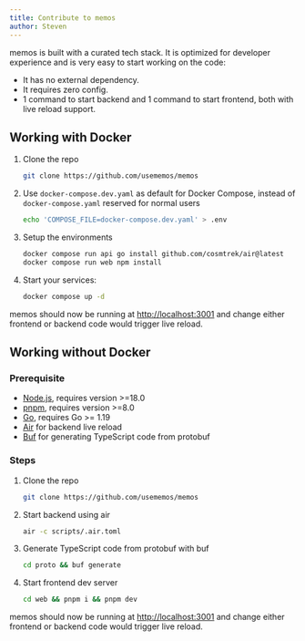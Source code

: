```yaml
---
title: Contribute to memos
author: Steven
---
```


memos is built with a curated tech stack. It is optimized for developer experience and is very easy to start working on the code:

- It has no external dependency.
- It requires zero config.
- 1 command to start backend and 1 command to start frontend, both with live reload support.

## Working with Docker

1. Clone the repo

   ```bash
   git clone https://github.com/usememos/memos
   ```

2. Use `docker-compose.dev.yaml` as default for Docker Compose, instead of `docker-compose.yaml` reserved for normal users

   ```bash
   echo 'COMPOSE_FILE=docker-compose.dev.yaml' > .env
   ```

3. Setup the environments

   ```bash
   docker compose run api go install github.com/cosmtrek/air@latest
   docker compose run web npm install
   ```

4. Start your services:

   ```bash
   docker compose up -d
   ```

memos should now be running at <http://localhost:3001> and change either frontend or backend code would trigger live reload.

## Working without Docker

### Prerequisite

- [Node.js](https://nodejs.org), requires version >=18.0
- [pnpm](https://pnpm.io), requires version >=8.0
- [Go](https://go.dev/), requires Go >= 1.19
- [Air](https://github.com/cosmtrek/air) for backend live reload
- [Buf](https://buf.build/docs/installation) for generating TypeScript code from protobuf

### Steps

1. Clone the repo

   ```bash
   git clone https://github.com/usememos/memos
   ```

2. Start backend using air

   ```bash
   air -c scripts/.air.toml
   ```

3. Generate TypeScript code from protobuf with buf

   ```bash
   cd proto && buf generate
   ```

4. Start frontend dev server

   ```bash
   cd web && pnpm i && pnpm dev
   ```

memos should now be running at <http://localhost:3001> and change either frontend or backend code would trigger live reload.
